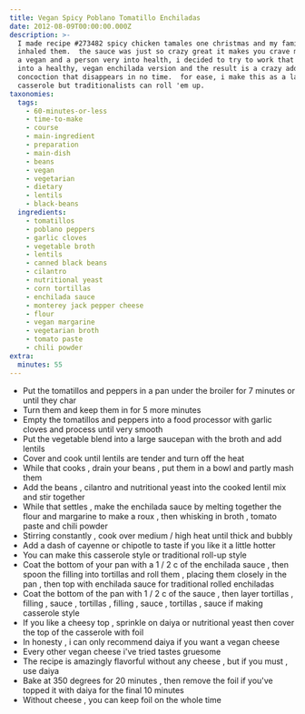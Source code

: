 ```yaml
---
title: Vegan Spicy Poblano Tomatillo Enchiladas
date: 2012-08-09T00:00:00.000Z
description: >-
  I made recipe #273482 spicy chicken tamales one christmas and my family
  inhaled them.  the sauce was just so crazy great it makes you crave more.  as
  a vegan and a person very into health, i decided to try to work that sauce
  into a healthy, vegan enchilada version and the result is a crazy addictive
  concoction that disappears in no time.  for ease, i make this as a layered
  casserole but traditionalists can roll 'em up.
taxonomies:
  tags:
    - 60-minutes-or-less
    - time-to-make
    - course
    - main-ingredient
    - preparation
    - main-dish
    - beans
    - vegan
    - vegetarian
    - dietary
    - lentils
    - black-beans
  ingredients:
    - tomatillos
    - poblano peppers
    - garlic cloves
    - vegetable broth
    - lentils
    - canned black beans
    - cilantro
    - nutritional yeast
    - corn tortillas
    - enchilada sauce
    - monterey jack pepper cheese
    - flour
    - vegan margarine
    - vegetarian broth
    - tomato paste
    - chili powder
extra:
  minutes: 55
---
```

 - Put the tomatillos and peppers in a pan under the broiler for 7 minutes or until they char
 - Turn them and keep them in for 5 more minutes
 - Empty the tomatillos and peppers into a food processor with garlic cloves and process until very smooth
 - Put the vegetable blend into a large saucepan with the broth and add lentils
 - Cover and cook until lentils are tender and turn off the heat
 - While that cooks , drain your beans , put them in a bowl and partly mash them
 - Add the beans , cilantro and nutritional yeast into the cooked lentil mix and stir together
 - While that settles , make the enchilada sauce by melting together the flour and margarine to make a roux , then whisking in broth , tomato paste and chili powder
 - Stirring constantly , cook over medium / high heat until thick and bubbly
 - Add a dash of cayenne or chipotle to taste if you like it a little hotter
 - You can make this casserole style or traditional roll-up style
 - Coat the bottom of your pan with a 1 / 2 c of the enchilada sauce , then spoon the filling into tortillas and roll them , placing them closely in the pan , then top with enchilada sauce for traditional rolled enchiladas
 - Coat the bottom of the pan with 1 / 2 c of the sauce , then layer tortillas , filling , sauce , tortillas , filling , sauce , tortillas , sauce if making casserole style
 - If you like a cheesy top , sprinkle on daiya or nutritional yeast then cover the top of the casserole with foil
 - In honesty , i can only recommend daiya if you want a vegan cheese
 - Every other vegan cheese i've tried tastes gruesome
 - The recipe is amazingly flavorful without any cheese , but if you must , use daiya
 - Bake at 350 degrees for 20 minutes , then remove the foil if you've topped it with daiya for the final 10 minutes
 - Without cheese , you can keep foil on the whole time
